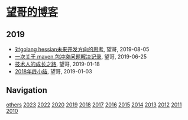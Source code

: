 # [望哥的博客](http://blog.sisopipo.com)

## 2019
* [对golang hessian未来开发方向的思考](/2019/2019-08-05-hessian2-dev-plan), 望哥, 2019-08-05
* [一次关于 maven 包冲突问题解决记录](/2019/2019-06-25-maven-jar-conflict-record), 望哥, 2019-06-25
* [技术人的成长之路](/2019/2019-01-18-growth-road-for-technologist), 望哥, 2019-01-18
* [2018年终小结](/2019/2019-01-03-retrospect2018), 望哥, 2019-01-03

## Navigation
[others](/others/)
[2023](/2023/)
[2022](/2022/)
[2020](/2020/)
[2019](/2019/)
[2018](/2018/)
[2017](/2017/)
[2016](/2016/)
[2015](/2015/)
[2014](/2014/)
[2013](/2013/)
[2012](/2012/)
[2011](/2011/)
[2010](/2010/)
